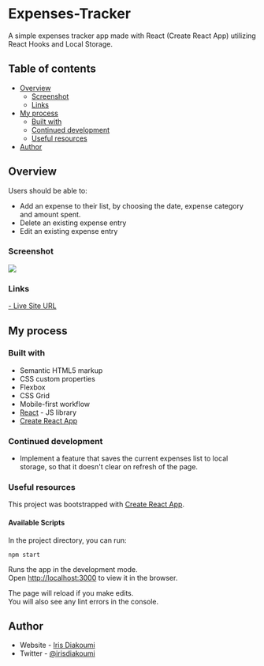 # Expenses-Tracker

A simple expenses tracker app made with React (Create React App) utilizing React Hooks and Local Storage.

## Table of contents

- [Overview](#overview)
  - [Screenshot](#screenshot)
  - [Links](#links)
- [My process](#my-process)
  - [Built with](#built-with)
  - [Continued development](#continued-development)
  - [Useful resources](#useful-resources)
- [Author](#author)

## Overview

Users should be able to:

- Add an expense to their list, by choosing the date, expense category and amount spent.
- Delete an existing expense entry
- Edit an existing expense entry

### Screenshot

![](https://user-images.githubusercontent.com/3638718/119892496-e1161680-bf42-11eb-9df4-6771165d525f.png)

### Links

[- Live Site URL](https://xenodochial-snyder-4627c7.netlify.app/)

## My process

### Built with

- Semantic HTML5 markup
- CSS custom properties
- Flexbox
- CSS Grid
- Mobile-first workflow
- [React](https://reactjs.org/) - JS library
- [Create React App](https://github.com/facebook/create-react-app)

### Continued development

- Implement a feature that saves the current expenses list to local storage, so that it doesn't clear on refresh of the page.

### Useful resources

This project was bootstrapped with [Create React App](https://github.com/facebook/create-react-app).

#### Available Scripts

In the project directory, you can run:

`npm start`

Runs the app in the development mode.\
Open [http://localhost:3000](http://localhost:3000) to view it in the browser.

The page will reload if you make edits.\
You will also see any lint errors in the console.

## Author

- Website - [Iris Diakoumi](https://documenting.tech)
- Twitter - [@irisdiakoumi](https://www.twitter.com/irisdiakoumi)
